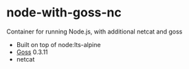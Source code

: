 # node-with-goss-nc

Container for running Node.js, with additional netcat and goss

* Built on top of node:lts-alpine
* [Goss](https://github.com/aelsabbahy/goss/) 0.3.11
* netcat
